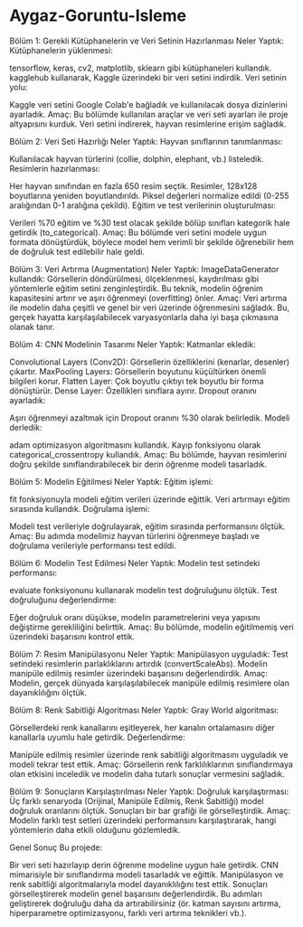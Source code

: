 # Aygaz-Goruntu-Isleme

Bölüm 1: Gerekli Kütüphanelerin ve Veri Setinin Hazırlanması
Neler Yaptık:
Kütüphanelerin yüklenmesi:

tensorflow, keras, cv2, matplotlib, sklearn gibi kütüphaneleri kullandık.
kagglehub kullanarak, Kaggle üzerindeki bir veri setini indirdik.
Veri setinin yolu:

Kaggle veri setini Google Colab'e bağladık ve kullanılacak dosya dizinlerini ayarladık.
Amaç:
Bu bölümde kullanılan araçlar ve veri seti ayarları ile proje altyapısını kurduk. Veri setini indirerek, hayvan resimlerine erişim sağladık.

Bölüm 2: Veri Seti Hazırlığı
Neler Yaptık:
Hayvan sınıflarının tanımlanması:

Kullanılacak hayvan türlerini (collie, dolphin, elephant, vb.) listeledik.
Resimlerin hazırlanması:

Her hayvan sınıfından en fazla 650 resim seçtik.
Resimler, 128x128 boyutlarına yeniden boyutlandırıldı.
Piksel değerleri normalize edildi (0-255 aralığından 0-1 aralığına çekildi).
Eğitim ve test verilerinin oluşturulması:

Verileri %70 eğitim ve %30 test olacak şekilde bölüp sınıfları kategorik hale getirdik (to_categorical).
Amaç:
Bu bölümde veri setini modele uygun formata dönüştürdük, böylece model hem verimli bir şekilde öğrenebilir hem de doğruluk test edilebilir hale geldi.

Bölüm 3: Veri Artırma (Augmentation)
Neler Yaptık:
ImageDataGenerator kullandık:
Görsellerin döndürülmesi, ölçeklenmesi, kaydırılması gibi yöntemlerle eğitim setini zenginleştirdik.
Bu teknik, modelin öğrenim kapasitesini artırır ve aşırı öğrenmeyi (overfitting) önler.
Amaç:
Veri artırma ile modelin daha çeşitli ve genel bir veri üzerinde öğrenmesini sağladık. Bu, gerçek hayatta karşılaşılabilecek varyasyonlarla daha iyi başa çıkmasına olanak tanır.

Bölüm 4: CNN Modelinin Tasarımı
Neler Yaptık:
Katmanlar ekledik:

Convolutional Layers (Conv2D): Görsellerin özelliklerini (kenarlar, desenler) çıkartır.
MaxPooling Layers: Görsellerin boyutunu küçültürken önemli bilgileri korur.
Flatten Layer: Çok boyutlu çıktıyı tek boyutlu bir forma dönüştürür.
Dense Layer: Özellikleri sınıflara ayırır.
Dropout oranını ayarladık:

Aşırı öğrenmeyi azaltmak için Dropout oranını %30 olarak belirledik.
Modeli derledik:

adam optimizasyon algoritmasını kullandık.
Kayıp fonksiyonu olarak categorical_crossentropy kullandık.
Amaç:
Bu bölümde, hayvan resimlerini doğru şekilde sınıflandırabilecek bir derin öğrenme modeli tasarladık.

Bölüm 5: Modelin Eğitilmesi
Neler Yaptık:
Eğitim işlemi:

fit fonksiyonuyla modeli eğitim verileri üzerinde eğittik.
Veri artırmayı eğitim sırasında kullandık.
Doğrulama işlemi:

Modeli test verileriyle doğrulayarak, eğitim sırasında performansını ölçtük.
Amaç:
Bu adımda modelimiz hayvan türlerini öğrenmeye başladı ve doğrulama verileriyle performansı test edildi.

Bölüm 6: Modelin Test Edilmesi
Neler Yaptık:
Modelin test setindeki performansı:

evaluate fonksiyonunu kullanarak modelin test doğruluğunu ölçtük.
Test doğruluğunu değerlendirme:

Eğer doğruluk oranı düşükse, modelin parametrelerini veya yapısını değiştirme gerekliliğini belirttik.
Amaç:
Bu bölümde, modelin eğitilmemiş veri üzerindeki başarısını kontrol ettik.

Bölüm 7: Resim Manipülasyonu
Neler Yaptık:
Manipülasyon uyguladık:
Test setindeki resimlerin parlaklıklarını artırdık (convertScaleAbs).
Modelin manipüle edilmiş resimler üzerindeki başarısını değerlendirdik.
Amaç:
Modelin, gerçek dünyada karşılaşılabilecek manipüle edilmiş resimlere olan dayanıklılığını ölçtük.

Bölüm 8: Renk Sabitliği Algoritması
Neler Yaptık:
Gray World algoritması:

Görsellerdeki renk kanallarını eşitleyerek, her kanalın ortalamasını diğer kanallarla uyumlu hale getirdik.
Değerlendirme:

Manipüle edilmiş resimler üzerinde renk sabitliği algoritmasını uyguladık ve modeli tekrar test ettik.
Amaç:
Görsellerin renk farklılıklarının sınıflandırmaya olan etkisini inceledik ve modelin daha tutarlı sonuçlar vermesini sağladık.

Bölüm 9: Sonuçların Karşılaştırılması
Neler Yaptık:
Doğruluk karşılaştırması:
Üç farklı senaryoda (Orijinal, Manipüle Edilmiş, Renk Sabitliği) model doğruluk oranlarını ölçtük.
Sonuçları bir bar grafiği ile görselleştirdik.
Amaç:
Modelin farklı test setleri üzerindeki performansını karşılaştırarak, hangi yöntemlerin daha etkili olduğunu gözlemledik.

Genel Sonuç
Bu projede:

Bir veri seti hazırlayıp derin öğrenme modeline uygun hale getirdik.
CNN mimarisiyle bir sınıflandırma modeli tasarladık ve eğittik.
Manipülasyon ve renk sabitliği algoritmalarıyla model dayanıklılığını test ettik.
Sonuçları görselleştirerek modelin genel başarısını değerlendirdik.
Bu adımları geliştirerek doğruluğu daha da artırabilirsiniz (ör. katman sayısını artırma, hiperparametre optimizasyonu, farklı veri artırma teknikleri vb.).
